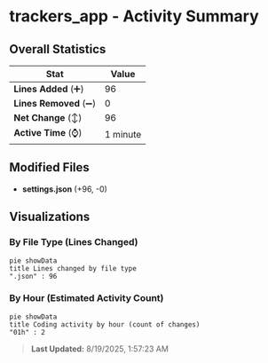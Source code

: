 # trackers_app - Activity Summary 

## Overall Statistics

| Stat                   | Value                                                             |
| ---------------------- | ----------------------------------------------------------------- |
| **Lines Added** (➕)   | 96                                          |
| **Lines Removed** (➖) | 0                                        |
| **Net Change** (↕)    | 96                |
| **Active Time** (⌚)   | 1 minute |


## Modified Files
- **settings.json** (+96, -0)

## Visualizations

### By File Type (Lines Changed)

```mermaid
pie showData
title Lines changed by file type
".json" : 96
```

### By Hour (Estimated Activity Count)

```mermaid
pie showData
title Coding activity by hour (count of changes)
"01h" : 2
```


> **Last Updated:** 8/19/2025, 1:57:23 AM